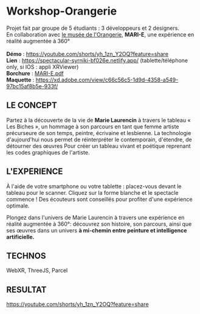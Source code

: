 # Workshop-Orangerie

Projet fait par groupe de 5 étudiants : 3 développeurs et 2 designers.<br>
En collaboration avec <a href="https://www.musee-orangerie.fr/fr" target="_blank">le musée de l'Orangerie</a>, <strong>MARI-E</strong>, une expérience en réalité augmentée à 360°<br><br>
<strong>Démo</strong> : https://youtube.com/shorts/yh_1zn_Y2OQ?feature=share<br>
<strong>Lien</strong> : https://spectacular-syrniki-bf026e.netlify.app/ (tablette/téléphone only, si IOS : appli XRViewer)<br>
<strong>Borchure</strong> : [MARI-E.pdf](https://github.com/LouisePrd/Workshop-Orangerie/files/10414721/MAR-E.pdf)<br>
<strong>Maquette</strong> : https://xd.adobe.com/view/c66c56c5-1d9d-4358-a549-97bc15af8b5e-933f/

## LE CONCEPT
Partez à la découverte de la vie de <strong>Marie Laurencin</strong> à travers le tableau « Les Biches », un hommage à son parcours en tant que femme artiste précurseure de son temps, peintre, écrivaine et lesbienne. 
La technologie d'aujourd'hui nous permet de réinterpréter le contemporain, d'étendre,  de détourner des œuvres Pour créer un tableau vivant et poétique reprenant les codes graphiques de l'artiste.

## L'EXPERIENCE
À l'aide de votre smartphone ou votre tablette : placez-vous devant le tableau pour le scanner. 
Cliquez sur la forme blanche et le spectacle commence !
Des écouteurs sont conseillés pour profiter d'une expérience optimale.  

Plongez dans l'univers de Marie Laurencin à travers une expérience en réalité augmentée à 360°: découvrez son histoire, son parcours, ainsi que ses œuvres dans un univers <strong>à mi-chemin entre peinture et intelligence artificielle.</strong>

 ## TECHNOS

WebXR, ThreeJS, Parcel

 ## RESULTAT
 
 https://youtube.com/shorts/yh_1zn_Y2OQ?feature=share
 
